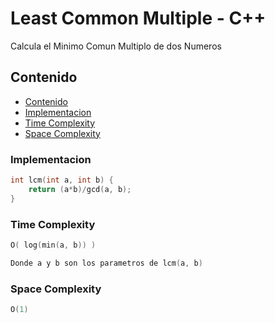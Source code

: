 # Least Common Multiple - C++

Calcula el Minimo Comun Multiplo de dos Numeros

## Contenido

* [Contenido](#contenido)
* [Implementacion](#implementacion)
* [Time Complexity](#time-complexity)
* [Space Complexity](#space-complexity)

### Implementacion

```c++
int lcm(int a, int b) {  
    return (a*b)/gcd(a, b);  
}
```

### Time Complexity

```c++
O( log(min(a, b)) )

Donde a y b son los parametros de lcm(a, b)
```

### Space Complexity

```c++
O(1)
```